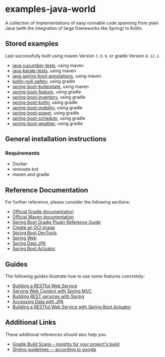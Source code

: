 # examples-java-world
A collection of implementations of easy runnable code spanning from plain Java (with the integration of large frameworks like Spring) to Kotlin.

## Stored examples
Last successfully built using maven Version `3.9.9`, or gradle Version `8.12.1`.

* [java-cucumber-tests](./java-cucumber-tests/README.md), using maven
* [java-karate-tests](./java-karate-tests/README.md), using maven
* [java-spring-boot-annotations](./java-spring-boot-annotations/README.md), using maven
* [kotlin-null-safety](./kotlin-null-safety/README.md), using gradle
* [spring-boot-boilerplate](kotlin-spring-boot-api-boilerplate/README.md), using maven
* [spring-boot-feature](./spring-boot-feature/README.md), using gradle
* [spring-boot-inventory](./spring-boot-inventory/README.md), using gradle
* [spring-boot-kotlin](./spring-boot-kotlin/README.md), using gradle
* [spring-boot-mobility](./spring-boot-mobility/README.md), using gradle
* [spring-boot-power](./spring-boot-power/README.md), using gradle
* [spring-boot-schedule](./spring-boot-schedule/README.md), using gradle
* [spring-boot-weather](./spring-boot-weather/README.md), using gradle

## General installation instructions
### Requirements
* Docker
* renovate bot
* maven and gradle

## Reference Documentation
For further reference, please consider the following sections:

* [Official Gradle documentation](https://docs.gradle.org)
* [Official Maven documentation](https://docs.gradle.org)
* [Spring Boot Gradle Plugin Reference Guide](https://docs.spring.io/spring-boot/docs/2.3.1.RELEASE/gradle-plugin/reference/html/)
* [Create an OCI image](https://docs.spring.io/spring-boot/docs/2.3.1.RELEASE/gradle-plugin/reference/html/#build-image)
* [Spring Boot DevTools](https://docs.spring.io/spring-boot/docs/2.3.1.RELEASE/reference/htmlsingle/#using-boot-devtools)
* [Spring Web](https://docs.spring.io/spring-boot/docs/2.3.1.RELEASE/reference/htmlsingle/#boot-features-developing-web-applications)
* [Spring Data JPA](https://docs.spring.io/spring-boot/docs/2.3.1.RELEASE/reference/htmlsingle/#boot-features-jpa-and-spring-data)
* [Spring Boot Actuator](https://docs.spring.io/spring-boot/docs/2.3.1.RELEASE/reference/htmlsingle/#production-ready)

## Guides
The following guides illustrate how to use some features concretely:

* [Building a RESTful Web Service](https://spring.io/guides/gs/rest-service/)
* [Serving Web Content with Spring MVC](https://spring.io/guides/gs/serving-web-content/)
* [Building REST services with Spring](https://spring.io/guides/tutorials/bookmarks/)
* [Accessing Data with JPA](https://spring.io/guides/gs/accessing-data-jpa/)
* [Building a RESTful Web Service with Spring Boot Actuator](https://spring.io/guides/gs/actuator-service/)

## Additional Links
These additional references should also help you:

* [Gradle Build Scans – insights for your project's build](https://scans.gradle.com#gradle)
* [Styling guidelines -- according to google](https://google.github.io/styleguide/)
